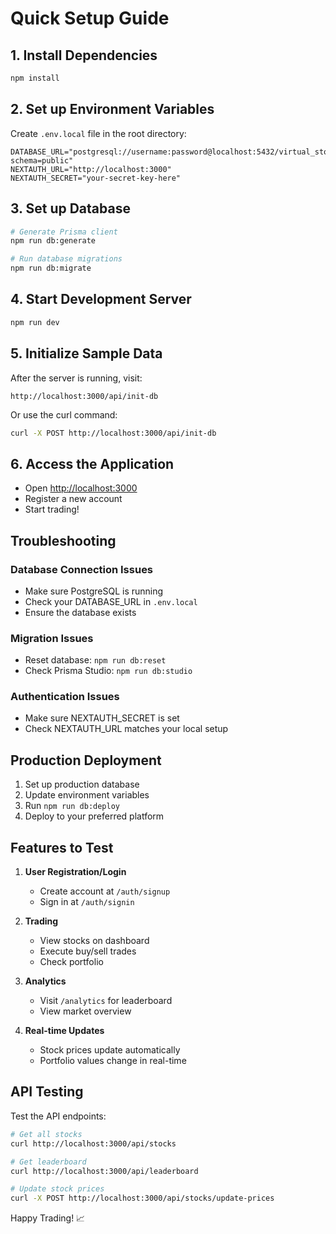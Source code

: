 # Quick Setup Guide

## 1. Install Dependencies
```bash
npm install
```

## 2. Set up Environment Variables
Create `.env.local` file in the root directory:
```env
DATABASE_URL="postgresql://username:password@localhost:5432/virtual_stock_market?schema=public"
NEXTAUTH_URL="http://localhost:3000"
NEXTAUTH_SECRET="your-secret-key-here"
```

## 3. Set up Database
```bash
# Generate Prisma client
npm run db:generate

# Run database migrations
npm run db:migrate
```

## 4. Start Development Server
```bash
npm run dev
```

## 5. Initialize Sample Data
After the server is running, visit:
```
http://localhost:3000/api/init-db
```

Or use the curl command:
```bash
curl -X POST http://localhost:3000/api/init-db
```

## 6. Access the Application
- Open [http://localhost:3000](http://localhost:3000)
- Register a new account
- Start trading!

## Troubleshooting

### Database Connection Issues
- Make sure PostgreSQL is running
- Check your DATABASE_URL in `.env.local`
- Ensure the database exists

### Migration Issues
- Reset database: `npm run db:reset`
- Check Prisma Studio: `npm run db:studio`

### Authentication Issues
- Make sure NEXTAUTH_SECRET is set
- Check NEXTAUTH_URL matches your local setup

## Production Deployment

1. Set up production database
2. Update environment variables
3. Run `npm run db:deploy`
4. Deploy to your preferred platform

## Features to Test

1. **User Registration/Login**
   - Create account at `/auth/signup`
   - Sign in at `/auth/signin`

2. **Trading**
   - View stocks on dashboard
   - Execute buy/sell trades
   - Check portfolio

3. **Analytics**
   - Visit `/analytics` for leaderboard
   - View market overview

4. **Real-time Updates**
   - Stock prices update automatically
   - Portfolio values change in real-time

## API Testing

Test the API endpoints:
```bash
# Get all stocks
curl http://localhost:3000/api/stocks

# Get leaderboard
curl http://localhost:3000/api/leaderboard

# Update stock prices
curl -X POST http://localhost:3000/api/stocks/update-prices
```

Happy Trading! 📈
